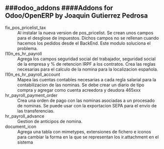 ###odoo_addons
####Addons for Odoo/OpenERP by Joaquin Gutierrez Pedrosa
---

<dl>
<dt>fix_pos_pricelist_tax</dt>
<dd>
Al instalar la nueva version de pos_pricelist. Se crean unos campos para el 
desglose de impuestos. Dichos campos no se rellenan cuando hacemos los 
pedidos desde el BackEnd.
Este modulo soluciona el problema.
</dd>

<dt>l10n_es_hr_payroll</dt>
<dd>
Agrega los campos seguridad social del trabajador, seguridad social de la empresa
y % de retencion IRPF a los contratos.
Crea las reglas necesarias para el calculo de la nomina para la localizacion española.
</dd>
<dt>l10n_es_hr_payroll_account</dt>
<dd>
Mapea las cuentas contables necesarias a cada regla salarial para la contabilizacion
de las nominas.
Se debe crear un diario de tipo compra y agregar como cuenta acreedora y deudora
465xxx
</dd>
<dt>hr_payroll_payment_order</dt>
<dd>
Crea una orden de pago con las nominas asociadas a un procesado de nominas.
Se puede usar con la exportacion SEPA para el envio de las transferencias.
</dd>
<dt>hr_payroll_advance</dt>
<dd>
Gestion de anticipos de nomina.
</dd>
<dt>document_icon</dt>
<dd>
Agrega una tabla con mimetypes, extensiones de fichero e iconos para 
cambiar la forma en la que se representan los ir.attachment en el sistema
</dd>
</dl>